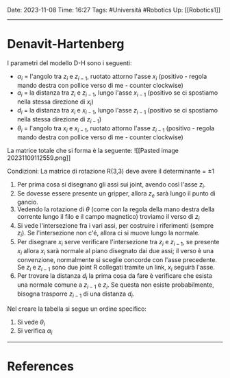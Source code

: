 
Date: 2023-11-08
Time: 16:27
Tags: #Università #Robotics
Up: [[Robotics1]]

---
# Denavit-Hartenberg

I parametri del modello D-H sono i seguenti:
- $\alpha_i$ = l'angolo tra $z_i$ e $z_{i-1}$, ruotato attorno l'asse $x_{i}$ (positivo - regola mando destra con pollice verso di me - counter clockwise)
- $a_i$ = la distanza tra $z_i$ e $z_{i-1}$, lungo l'asse $x_{i-1}$ (positivo se ci spostiamo nella stessa direzione di $x_i$)
- $d_i$ = la distanza tra $x_i$ e $x_{i-1}$, lungo l'asse $z_{i-1}$ (positivo se ci spostiamo nella stessa direzione di $z_{i-1}$)
- $\theta_i$ = l'angolo tra $x_i$ e $x_{i-1}$, ruotato attorno l'asse $z_{i-1}$ (positivo - regola mando destra con pollice verso di me - counter clockwise)

La matrice totale che si forma è la seguente:
![[Pasted image 20231109112559.png]]


Condizioni:
La matrice di rotazione R(3,3) deve avere il determinante = $\pm 1$

1. Per prima cosa si disegnano gli assi sui joint, avendo così l'asse $z_i$.
2. Se dovesse essere presente un gripper, allora $z_e$ sarà lungo il punto di gancio.
3. Vedendo la rotazione di $\theta$ (come con la regola della mano destra della corrente lungo il filo e il campo magnetico) troviamo il verso di $z_i$
4. Si vede l'intersezione fra i vari assi, per costruire i riferimenti (sempre $z_i$). Se l'intersezione non c'é, allora ci si muove lungo la normale.
5. Per disegnare $x_i$ serve verificare l'intersezione tra $z_i$ e $z_{i-1}$, se presente $x_i$ allora $x_i$ sarà normale al piano disegnato dai due assi; il verso è una convenzione, normalmente si sceglie concorde con l'asse precedente. Se $z_i$ e $z_{i-1}$ sono due joint R collegati tramite un link, $x_i$ seguirà l'asse.
6. Per trovare la distanza $d_i$ la prima cosa da fare è verificare che esista una normale comune a $z_{i-1}$ e $z_i$. Se questa non esiste probabilmente, bisogna trasporre $z_{i-1}$ di una distanza $d_i$.

Nel creare la tabella si segue un ordine specifico:
1. Si vede $\theta_i$
2. Si verifica $\alpha_i$

---
# References
